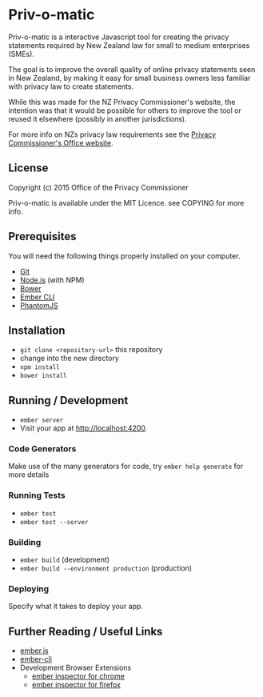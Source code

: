 # Priv-o-matic 

Priv-o-matic is a interactive Javascript tool for creating the privacy statements required by New Zealand law for small to medium enterprises (SMEs).

The goal is to improve the overall quality of online privacy statements seen in New Zealand, by making it easy for small business owners less familiar with privacy law to create statements.

While this was made for the NZ Privacy Commissioner's website, the intention was that it would be possible for others to improve the tool or reused it elsewhere (possibly in another jurisdictions).

For more info on NZs privacy law requirements see the [Privacy Commissioner's Office website][1].

[1]: https://privacy.org.nz/how-to-comply/your-obligations/

## License

Copyright (c) 2015 Office of the Privacy Commissioner

Priv-o-matic is available under the MIT Licence. see COPYING for more info.

## Prerequisites

You will need the following things properly installed on your computer.

* [Git](http://git-scm.com/)
* [Node.js](http://nodejs.org/) (with NPM)
* [Bower](http://bower.io/)
* [Ember CLI](http://www.ember-cli.com/)
* [PhantomJS](http://phantomjs.org/)

## Installation

* `git clone <repository-url>` this repository
* change into the new directory
* `npm install`
* `bower install`

## Running / Development

* `ember server`
* Visit your app at [http://localhost:4200](http://localhost:4200).

### Code Generators

Make use of the many generators for code, try `ember help generate` for more details

### Running Tests

* `ember test`
* `ember test --server`

### Building

* `ember build` (development)
* `ember build --environment production` (production)

### Deploying

Specify what it takes to deploy your app.

## Further Reading / Useful Links

* [ember.js](http://emberjs.com/)
* [ember-cli](http://www.ember-cli.com/)
* Development Browser Extensions
  * [ember inspector for chrome](https://chrome.google.com/webstore/detail/ember-inspector/bmdblncegkenkacieihfhpjfppoconhi)
  * [ember inspector for firefox](https://addons.mozilla.org/en-US/firefox/addon/ember-inspector/)
